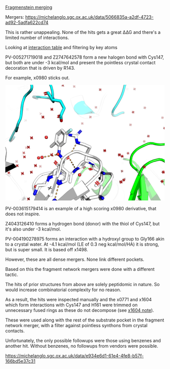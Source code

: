 
[Fragmenstein merging](03_merge-fragmenstein/fragpipe.ipynb)

Mergers: https://michelanglo.sgc.ox.ac.uk/data/5066835a-a2df-4723-ad92-5adfa622cd74

This is rather unappealing. None of the hits gets a great ∆∆G and there's a limited number of interactions.

Looking at [interaction table](03_merge-fragmenstein/interactions.csv) and filtering by key atoms

PV-005271719018 and Z2747642578 form a new halogen bond with Cys147,
but both are under -3 kcal/mol and present the pointless crystal contact decoration
that is driven by R143.

For example, x0980 sticks out.

![mighty-R143.png](images/mighty-R143.png)

PV-003615179414 is an example of a high scoring x0980 derivative, that does not inspire.

Z4043126410 forms a hydrogen bond (donor) with the thiol of Cys147, but it's also under -3 kcal/mol.

PV-004190278975 forms an interaction with a hydroxyl group to Gly166 akin to a crystal water.
At -4.1 kcal/mol (LE of 0.3 neg kcal/mol/HA) it is strong, but is super small.
It is based off x1498.

However, these are all dense mergers.
None link different pockets.

Based on this the fragment network mergers were done with a different tactic.

The hits of prior structures from above are solely peptidomic in nature. So would increase combinatorial complexity
for no reason.

As a result, the hits were inspected manually and the x0771 and x1604 which form interactions with Cys147 and H161
were trimmed on unnecessary fused rings as these do not decompose (see [x1604 note](x1604.md)).

These were used along with the rest of the substrate pocket in the fragment network merger,
with a filter against pointless synthons from crystal contacts.

Unfortunately, the only possible followups were those using benzenes and another hit.
Without benzenes, no followups from vendors were possible.

https://michelanglo.sgc.ox.ac.uk/data/e934e6d1-61e4-4fe8-b57f-166bd5e37c31